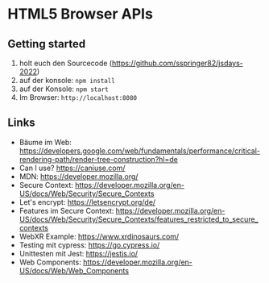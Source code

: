 # HTML5 Browser APIs

## Getting started

1. holt euch den Sourcecode (https://github.com/sspringer82/jsdays-2022)
2. auf der konsole: `npm install`
3. auf der Konsole: `npm start`
4. Im Browser: `http://localhost:8080`

## Links

- Bäume im Web: https://developers.google.com/web/fundamentals/performance/critical-rendering-path/render-tree-construction?hl=de
- Can I use? https://caniuse.com/
- MDN: https://developer.mozilla.org/
- Secure Context: https://developer.mozilla.org/en-US/docs/Web/Security/Secure_Contexts
- Let's encrypt: https://letsencrypt.org/de/
- Features im Secure Context: https://developer.mozilla.org/en-US/docs/Web/Security/Secure_Contexts/features_restricted_to_secure_contexts
- WebXR Example: https://www.xrdinosaurs.com/
- Testing mit cypress: https://go.cypress.io/
- Unittesten mit Jest: https://jestjs.io/
- Web Components: https://developer.mozilla.org/en-US/docs/Web/Web_Components
